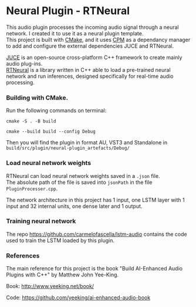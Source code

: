 # Neural Plugin - RTNeural

This audio plugin processes the incoming audio signal through a neural network. I created it to use it as a neural plugin template. <br>
This project is built with [CMake](https://cmake.org/), and it uses [CPM](https://github.com/cpm-cmake/CPM.cmake) as a dependancy manager to add and configure the external dependencies JUCE and RTNeural.<br>

[JUCE](https://github.com/juce-framework/JUCE) is an open-source cross-platform C++ framework to create mainly audio plug-ins. <br>
[RTNeural](https://github.com/jatinchowdhury18/RTNeural) is a library written in C++ able to load a pre-trained neural network and run inferences, designed specifically for real-time audio processing. <br>

### Building with CMake.

Run the following commands on terminal:

```
cmake -S . -B build

cmake --build build --config Debug
```

Then you will find the plugin in format AU, VST3 and Standalone in `build/src/plugin/neural-plugin_artefacts/Debug/`

### Load neural network weights

RTNeural can load neural network weights saved in a `.json` file.<br>
The absolute path of the file is saved into `jsonPath` in the file `PluginProcesser.cpp`.

The network architecture in this project has 1 input, one LSTM layer with 1 input and 32 internal units, one dense later and 1 output.

### Training neural network

The repo https://github.com/carmelofascella/lstm-audio contains the code used to train the LSTM loaded by this plugin.

### References

The main reference for this project is the book "Build AI-Enhanced Audio Plugins with C++" by Matthew John Yee-King.

Book: http://www.yeeking.net/book/

Code: https://github.com/yeeking/ai-enhanced-audio-book
